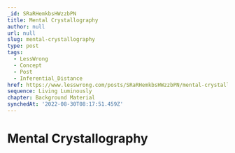 ```yaml
---
_id: SRaRHemkbsHWzzbPN
title: Mental Crystallography
author: null
url: null
slug: mental-crystallography
type: post
tags:
  - LessWrong
  - Concept
  - Post
  - Inferential_Distance
href: https://www.lesswrong.com/posts/SRaRHemkbsHWzzbPN/mental-crystallography
sequence: Living Luminously
chapter: Background Material
synchedAt: '2022-08-30T08:17:51.459Z'
---
```


# Mental Crystallography
